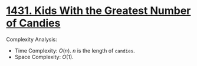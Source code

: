 # [1431. Kids With the Greatest Number of Candies](https://leetcode.com/problems/kids-with-the-greatest-number-of-candies/)


Complexity Analysis:

- Time Complexity: $O(n)$. $n$ is the length of `candies`.
- Space Complexity: $O(1)$.
